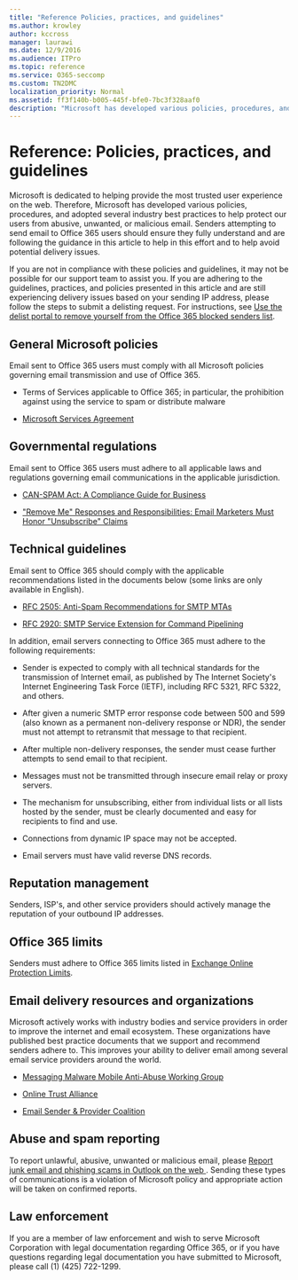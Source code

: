 ```yaml
---
title: "Reference Policies, practices, and guidelines"
ms.author: krowley
author: kccross
manager: laurawi
ms.date: 12/9/2016
ms.audience: ITPro
ms.topic: reference
ms.service: O365-seccomp
ms.custom: TN2DMC
localization_priority: Normal
ms.assetid: ff3f140b-b005-445f-bfe0-7bc3f328aaf0
description: "Microsoft has developed various policies, procedures, and adopted several industry best practices to help protect our users from abusive, unwanted, or malicious email."
---
```


# Reference: Policies, practices, and guidelines
  
Microsoft is dedicated to helping provide the most trusted user experience on the web. Therefore, Microsoft has developed various policies, procedures, and adopted several industry best practices to help protect our users from abusive, unwanted, or malicious email. Senders attempting to send email to Office 365 users should ensure they fully understand and are following the guidance in this article to help in this effort and to help avoid potential delivery issues.
  
If you are not in compliance with these policies and guidelines, it may not be possible for our support team to assist you. If you are adhering to the guidelines, practices, and policies presented in this article and are still experiencing delivery issues based on your sending IP address, please follow the steps to submit a delisting request. For instructions, see [Use the delist portal to remove yourself from the Office 365 blocked senders list](use-the-delist-portal-to-remove-yourself-from-the-office-365-blocked-senders-lis.md).
  
## General Microsoft policies
<a name="GenMsftPolicies"> </a>

Email sent to Office 365 users must comply with all Microsoft policies governing email transmission and use of Office 365.
  
- Terms of Services applicable to Office 365; in particular, the prohibition against using the service to spam or distribute malware
    
- [Microsoft Services Agreement](https://www.microsoft.com/servicesagreement/)
    
## Governmental regulations
<a name="GovtRegulations"> </a>

Email sent to Office 365 users must adhere to all applicable laws and regulations governing email communications in the applicable jurisdiction.
  
- [CAN-SPAM Act: A Compliance Guide for Business](https://www.ftc.gov/tips-advice/business-center/guidance/can-spam-act-compliance-guide-business)
    
- ["Remove Me" Responses and Responsibilities: Email Marketers Must Honor "Unsubscribe" Claims](https://www.lawpublish.com/ftc-emai-marketers-unsubscribe-claims.mdl)
    
## Technical guidelines
<a name="TechGuidelines"> </a>

Email sent to Office 365 should comply with the applicable recommendations listed in the documents below (some links are only available in English).
  
- [RFC 2505: Anti-Spam Recommendations for SMTP MTAs](https://www.ietf.org/rfc/rfc2505.txt)
    
- [RFC 2920: SMTP Service Extension for Command Pipelining](https://www.ietf.org/rfc/rfc2920.txt)
    
In addition, email servers connecting to Office 365 must adhere to the following requirements:
  
- Sender is expected to comply with all technical standards for the transmission of Internet email, as published by The Internet Society's Internet Engineering Task Force (IETF), including RFC 5321, RFC 5322, and others. 
    
- After given a numeric SMTP error response code between 500 and 599 (also known as a permanent non-delivery response or NDR), the sender must not attempt to retransmit that message to that recipient.
    
- After multiple non-delivery responses, the sender must cease further attempts to send email to that recipient.
    
- Messages must not be transmitted through insecure email relay or proxy servers.
    
- The mechanism for unsubscribing, either from individual lists or all lists hosted by the sender, must be clearly documented and easy for recipients to find and use.
    
- Connections from dynamic IP space may not be accepted.
    
- Email servers must have valid reverse DNS records.
    
## Reputation management
<a name="RepManagement"> </a>

Senders, ISP's, and other service providers should actively manage the reputation of your outbound IP addresses.
  
## Office 365 limits
<a name="sectionSection4"> </a>

Senders must adhere to Office 365 limits listed in [Exchange Online Protection Limits](https://technet.microsoft.com/library/exchange-online-protection-limits.aspx).
  
## Email delivery resources and organizations
<a name="sectionSection5"> </a>

Microsoft actively works with industry bodies and service providers in order to improve the internet and email ecosystem. These organizations have published best practice documents that we support and recommend senders adhere to. This improves your ability to deliver email among several email service providers around the world.
  
- [Messaging Malware Mobile Anti-Abuse Working Group](https://www.m3aawg.org/)
    
- [ Online Trust Alliance ](https://www.otalliance.org/resources)
    
- [Email Sender &amp; Provider Coalition](http://www.espcoalition.org/)
    
## Abuse and spam reporting
<a name="AbuseSpamReports"> </a>

To report unlawful, abusive, unwanted or malicious email, please [Report junk email and phishing scams in Outlook on the web ](report-junk-email-and-phishing-scams-in-outlook-on-the-web-eop.md). Sending these types of communications is a violation of Microsoft policy and appropriate action will be taken on confirmed reports.
  
## Law enforcement
<a name="sectionSection7"> </a>

If you are a member of law enforcement and wish to serve Microsoft Corporation with legal documentation regarding Office 365, or if you have questions regarding legal documentation you have submitted to Microsoft, please call (1) (425) 722-1299.
  

